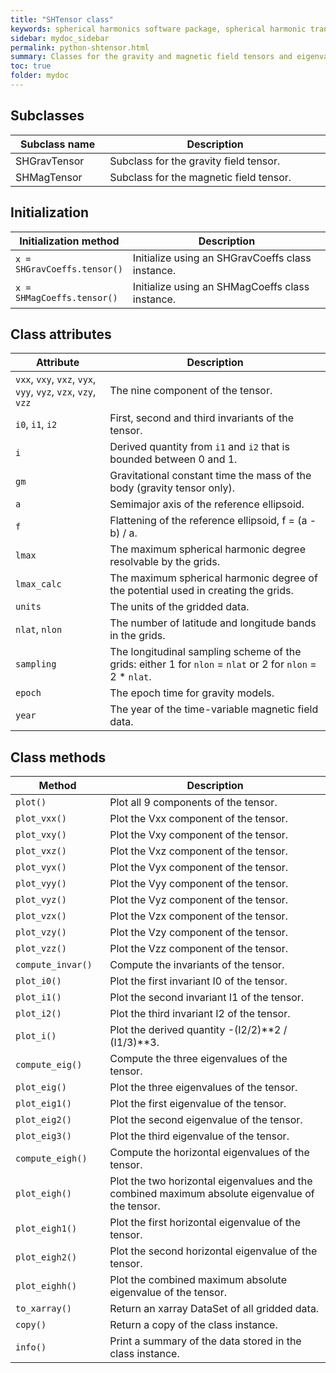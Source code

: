 ```yaml
---
title: "SHTensor class"
keywords: spherical harmonics software package, spherical harmonic transform, legendre functions, multitaper spectral analysis, fortran, Python, gravity, magnetic field
sidebar: mydoc_sidebar
permalink: python-shtensor.html
summary: Classes for the gravity and magnetic field tensors and eigenvalues.
toc: true
folder: mydoc
---
```


<style>
table:nth-of-type(n) {
    display:table;
    width:100%;
}
table:nth-of-type(n) th:nth-of-type(2) {
    width:70%;
}
</style>

## Subclasses

| Subclass name | Description |
| ------------- | ----------- |
| SHGravTensor | Subclass for the gravity field tensor. |
| SHMagTensor | Subclass for the magnetic field tensor. |

## Initialization

| Initialization method | Description |
| --------------------- | ----------- |
| `x = SHGravCoeffs.tensor()` | Initialize using an SHGravCoeffs class instance. |
| `x = SHMagCoeffs.tensor()` | Initialize using an SHMagCoeffs class instance. |

## Class attributes

| Attribute | Description |
| --------- | ----------- |
| `vxx`, `vxy`, `vxz`, `vyx`, `vyy`, `vyz`, `vzx`, `vzy`, `vzz`| The nine component of the tensor. |
| `i0`, `i1`, `i2` | First, second and third invariants of the tensor. |
| `i` | Derived quantity from `i1` and `i2` that is bounded between 0 and 1. |
| `gm` | Gravitational constant time the mass of the body (gravity tensor only). |
| `a` | Semimajor axis of the reference ellipsoid. |
| `f` | Flattening of the reference ellipsoid, f = (a - b) / a. |
| `lmax` | The maximum spherical harmonic degree resolvable by the grids. |
| `lmax_calc` | The maximum spherical harmonic degree of the potential used in creating the grids. |
| `units` | The units of the gridded data. |
| `nlat`, `nlon` | The number of latitude and longitude bands in the grids. |
| `sampling` | The longitudinal sampling scheme of the grids: either 1 for `nlon` = `nlat` or 2 for `nlon` = 2 * `nlat`. |
| `epoch` | The epoch time for gravity models. |
| `year` | The year of the time-variable magnetic field data. |


## Class methods

| Method | Description |
| ------ | ----------- |
| `plot()` | Plot all 9 components of the tensor. |
| `plot_vxx()` | Plot the Vxx component of the tensor. |
| `plot_vxy()` | Plot the Vxy component of the tensor. |
| `plot_vxz()` | Plot the Vxz component of the tensor. |
| `plot_vyx()` | Plot the Vyx component of the tensor. |
| `plot_vyy()` | Plot the Vyy component of the tensor. |
| `plot_vyz()` | Plot the Vyz component of the tensor. |
| `plot_vzx()` | Plot the Vzx component of the tensor. |
| `plot_vzy()` | Plot the Vzy component of the tensor. |
| `plot_vzz()` | Plot the Vzz component of the tensor. |
| `compute_invar()` | Compute the invariants of the tensor. |
| `plot_i0()` | Plot the first invariant I0 of the tensor. |
| `plot_i1()` | Plot the second invariant I1 of the tensor. |
| `plot_i2()` | Plot the third invariant I2 of the tensor. |
| `plot_i()` | Plot the derived quantity -(I2/2)\*\*2 / (I1/3)\*\*3. |
| `compute_eig()` | Compute the three eigenvalues of the tensor. |
| `plot_eig()` | Plot the three eigenvalues of the tensor. |
| `plot_eig1()` | Plot the first eigenvalue of the tensor. |
| `plot_eig2()` | Plot the second eigenvalue of the tensor. |
| `plot_eig3()` | Plot the third eigenvalue of the tensor. |
| `compute_eigh()` | Compute the horizontal eigenvalues of the tensor. |
| `plot_eigh()` | Plot the two horizontal eigenvalues and the combined maximum absolute eigenvalue of the tensor. |
| `plot_eigh1()` | Plot the first horizontal eigenvalue of the tensor.|
| `plot_eigh2()` | Plot the second horizontal eigenvalue of the tensor. |
| `plot_eighh()` | Plot the combined maximum absolute eigenvalue of the tensor.|
| `to_xarray()` | Return an xarray DataSet of all gridded data. |
| `copy()` | Return a copy of the class instance. |
| `info()` | Print a summary of the data stored in the class instance. |

